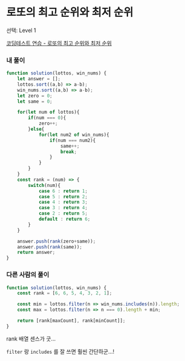 # 로또의 최고 순위와 최저 순위

선택: Level 1

[코딩테스트 연습 - 로또의 최고 순위와 최저 순위](https://school.programmers.co.kr/learn/courses/30/lessons/77484)

### 내 풀이

```jsx
function solution(lottos, win_nums) {
    let answer = [];
    lottos.sort((a,b) => a-b);
    win_nums.sort((a,b) => a-b);
    let zero = 0;
    let same = 0;

    for(let num of lottos){
        if(num === 0){
            zero++;
        }else{
            for(let num2 of win_nums){
                if(num === num2){
                    same++;
                    break;
                }
            }
        }
    }
    const rank = (num) => {
        switch(num){
            case 6 : return 1;
            case 5 : return 2;
            case 4 : return 3;
            case 3 : return 4;
            case 2 : return 5;
            default : return 6;
        }
    }

    answer.push(rank(zero+same));
    answer.push(rank(same));
    return answer;
}
```

### 다른 사람의 풀이

```jsx
function solution(lottos, win_nums) {
    const rank = [6, 6, 5, 4, 3, 2, 1];

    const min = lottos.filter(n => win_nums.includes(n)).length;
    const max = lottos.filter(n => n === 0).length + min;

    return [rank[maxCount], rank[minCount]];
}
```

rank 배열 센스가 굿…

`filter` 랑 `includes` 를 잘 쓰면 훨씬 간단하군…!